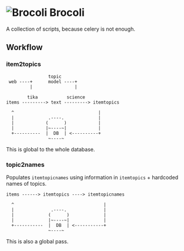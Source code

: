 ![Brocoli][logo] Brocoli
========================

A collection of scripts, because celery is not enough.

Workflow
--------

### item2topics


                    topic
     web ----+      model ----+
             |                |

            tika           science
    items ---------> text ---------> itemtopics

      ^                                |
      |             .----.             |
      |            (      )            |
      |            |~----~|            |
      +----------  |  DB  | <----------+
                    ~----~

This is global to the whole database.

### topic2names

Populates `itemtopicnames` using information in `itemtopics` + hardcoded names
of topics.

    items ------> itemtopics ----> itemtopicnames

      ^                                  |
      |              .----.              |
      |             (      )             |
      |             |~----~|             |
      +-----------  |  DB  | <-----------+
                    ~----~

This is also a global pass.

[logo]: http://i.imgur.com/TmHKI.png
